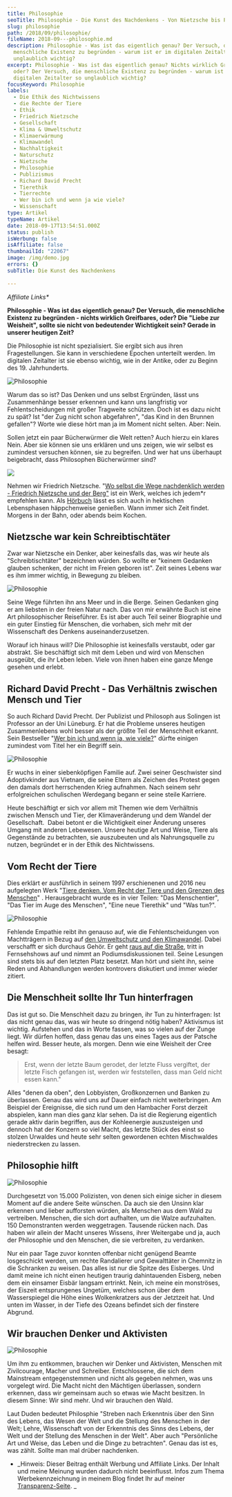 ```yaml
---
title: Philosophie
seoTitle: Philosophie - Die Kunst des Nachdenkens - Von Nietzsche bis Precht
slug: philosophie
path: /2018/09/philosophie/
fileName: 2018-09---philosophie.md
description: Philosophie - Was ist das eigentlich genau? Der Versuch, die
  menschliche Existenz zu begründen - warum ist er im digitalen Zeitalter so
  unglaublich wichtig?
excerpt: Philosophie - Was ist das eigentlich genau? Nichts wirklich Greifbares,
  oder? Der Versuch, die menschliche Existenz zu begründen - warum ist er im
  digitalen Zeitalter so unglaublich wichtig?
focusKeyword: Philosophie
labels:
  - Die Ethik des Nichtwissens
  - die Rechte der Tiere
  - Ethik
  - Friedrich Nietzsche
  - Gesellschaft
  - Klima & Umweltschutz
  - Klimaerwärmung
  - Klimawandel
  - Nachhaltigkeit
  - Naturschutz
  - Nietzsche
  - Philosophie
  - Publizismus
  - Richard David Precht
  - Tierethik
  - Tierrechte
  - Wer bin ich und wenn ja wie viele?
  - Wissenschaft
type: Artikel
typeName: Artikel
date: 2018-09-17T13:54:51.000Z
status: publish
isWerbung: false
isAffiliate: false
thumbnailId: "22067"
image: /img/demo.jpg
errors: {}
subTitle: Die Kunst des Nachdenkens
  
---
```


_Affiliate Links\*_

**Philosophie - Was ist das eigentlich genau? Der Versuch, die menschliche
Existenz zu begründen - nichts wirklich Greifbares, oder? Die "Liebe zur
Weisheit", sollte sie nicht von bedeutender Wichtigkeit sein? Gerade in unserer
heutigen Zeit?**

Die Philosophie ist nicht spezialisiert. Sie ergibt sich aus ihren
Fragestellungen. Sie kann in verschiedene Epochen unterteilt werden. Im
digitalen Zeitalter ist sie ebenso wichtig, wie in der Antike, oder zu Beginn
des 19. Jahrhunderts.

![Philosophie](http://cardamonchai.com/wp-content/uploads/2018/09/12835184404_98f71faab6_z-400x267.jpg)

Warum das so ist? Das Denken und uns selbst Ergründen, lässt uns Zusammenhänge
besser erkennen und kann uns langfristig vor Fehlentscheidungen mit großer
Tragweite schützen. Doch ist es dazu nicht zu spät? Ist "der Zug nicht schon
abgefahren", "das Kind in den Brunnen gefallen"? Worte wie diese hört man ja im
Moment nicht selten. Aber: Nein.

Sollen jetzt ein paar Bücherwürmer die Welt retten? Auch hierzu ein klares Nein.
Aber sie können sie uns erklären und uns zeigen, wie wir selbst es zumindest
versuchen können, sie zu begreifen. Und wer hat uns überhaupt beigebracht, dass
Philosophen Bücherwürmer sind?

![](//ir-de.amazon-adsystem.com/e/ir?t=cardamonchai-21&l=am2&o=3&a=B00NTQ6K7E)

Nehmen wir Friedrich Nietzsche.
"[Wo selbst die Wege nachdenklich werden - Friedrich Nietzsche und der Berg"](https://www.audible.de/pd/Wo-selbst-die-Wege-nachdenklich-werden-Hoerbuch/8711952555?)
ist ein Werk, welches ich jedem\*r empfehlen kann. Als
[Hörbuch](https://www.amazon.de/gp/product/B00NTQ6K7E/ref=as_li_tl?ie=UTF8&camp=1638&creative=6742&creativeASIN=B00NTQ6K7E&linkCode=as2&tag=cardamonchai-21&linkId=a30516ccfe001399fd0d08d742fe1a3a)
lässt es sich auch in hektischen Lebensphasen häppchenweise genießen. Wann immer
sich Zeit findet. Morgens in der Bahn, oder abends beim Kochen.

## Nietzsche war kein Schreibtischtäter

Zwar war Nietzsche ein Denker, aber keinesfalls das, was wir heute als
"Schreibtischtäter" bezeichnen würden. So wollte er "keinem Gedanken glauben
schenken, der nicht im Freien geboren ist". Zeit seines Lebens war es ihm immer
wichtig, in Bewegung zu bleiben.

![Philosophie](http://cardamonchai.com/wp-content/uploads/2018/09/12834842573_b2be547655_z-400x267.jpg)

Seine Wege führten ihn ans Meer und in die Berge. Seinen Gedanken ging er am
liebsten in der freien Natur nach. Das von mir erwähnte Buch ist eine Art
philosophischer Reiseführer. Es ist aber auch Teil seiner Biographie und ein
guter Einstieg für Menschen, die vorhaben, sich mehr mit der Wissenschaft des
Denkens auseinanderzusetzen.

Worauf ich hinaus will? Die Philosophie ist keinesfalls verstaubt, oder gar
abstrakt. Sie beschäftigt sich mit dem Leben und wird von Menschen ausgeübt, die
ihr Leben leben. Viele von ihnen haben eine ganze Menge gesehen und erlebt.

## Richard David Precht - Das Verhältnis zwischen Mensch und Tier

So auch Richard David Precht. Der Publizist und Philosoph aus Solingen ist
Professor an der Uni Lüneburg. Er hat die Probleme unseres heutigen
Zusammenlebens wohl besser als der größte Teil der Menschheit erkannt. Sein
Bestseller
"[Wer bin ich und wenn ja, wie viele?](https://www.audible.de/pd/Wer-bin-ich-und-wenn-ja-wie-viele-Hoerbuch/B007I3AD9K?)"
dürfte einigen zumindest vom Titel her ein Begriff sein.

![Philosophie](http://cardamonchai.com/wp-content/uploads/2018/09/12835036544_0c88897a95_z-400x267.jpg)

Er wuchs in einer siebenköpfigen Familie auf. Zwei seiner Geschwister sind
Adoptivkinder aus Vietnam, die seine Eltern als Zeichen des Protest gegen den
damals dort herrschenden Krieg aufnahmen. Nach seinem sehr erfolgreichen
schulischen Werdegang begann er seine steile Karriere.

Heute beschäftigt er sich vor allem mit Themen wie dem Verhältnis zwischen
Mensch und Tier, der Klimaveränderung und dem Wandel der Gesellschaft.  Dabei
betont er die Wichtigkeit einer Änderung unseres Umgang mit anderen Lebewesen.
Unsere heutige Art und Weise, Tiere als Gegenstände zu betrachten, sie
auszubeuten und als Nahrungsquelle zu nutzen, begründet er in der Ethik des
Nichtwissens.

## Vom Recht der Tiere

Dies erklärt er ausführlich in seinem 1997 erschienenen und 2016 neu aufgelegten
Werk
"[Tiere denken. Vom Recht der Tiere und den Grenzen des Menschen](https://www.audible.de/pd/Tiere-denken-Vom-Recht-der-Tiere-und-den-Grenzen-des-Menschen-Hoerbuch/B01LWVI2XP?)"
. Herausgebracht wurde es in vier Teilen: "Das Menschentier", "Das Tier im Auge
des Menschen", "Eine neue Tierethik" und "Was tun?".

![Philosophie](http://cardamonchai.com/wp-content/uploads/2018/09/12835050734_41e45a91fb_z-400x273.jpg)

Fehlende Empathie reibt ihn genauso auf, wie die Fehlentscheidungen von
Machtträgern in Bezug auf
[den Umweltschutz und den Klimawandel](/category/gesellschaft/klima-umweltschutz/).
Dabei verschafft er sich durchaus Gehör. Er geht
[raus auf die Straße](/2017/05/march-against-monsanto-2017/), tritt in
Fernsehshows auf und nimmt an Podiumsdiskussionen teil. Seine Lesungen sind
stets bis auf den letzten Platz besetzt. Man hört und sieht ihn, seine Reden und
Abhandlungen werden kontrovers diskutiert und immer wieder zitiert.

## Die Menschheit sollte Ihr Tun hinterfragen

Das ist gut so. Die Menschheit dazu zu bringen, ihr Tun zu hinterfragen: Ist das
nicht genau das, was wir heute so dringend nötig haben? Aktivismus ist wichtig.
Aufstehen und das in Worte fassen, was so vielen auf der Zunge liegt. Wir dürfen
hoffen, dass genau das uns eines Tages aus der Patsche helfen wird. Besser
heute, als morgen. Denn wie eine Weisheit der Cree besagt:

> Erst, wenn der letzte Baum gerodet, der letzte Fluss vergiftet, der letzte
> Fisch gefangen ist, werden wir feststellen, dass man Geld nicht essen kann."

Alles "denen da oben", den Lobbyisten, Großkonzernen und Banken zu überlassen.
Genau das wird uns auf Dauer einfach nicht weiterbringen. Am Beispiel der
Ereignisse, die sich rund um den Hambacher Forst derzeit abspielen, kann man
dies ganz klar sehen. Da ist die Regierung eigentlich gerade aktiv darin
begriffen, aus der Kohleenergie auszusteigen und dennoch hat der Konzern so viel
Macht, das letzte Stück des einst so stolzen Urwaldes und heute sehr selten
gewordenen echten Mischwaldes niederstrecken zu lassen.

## Philosophie hilft

![Philosophie](http://cardamonchai.com/wp-content/uploads/2018/09/12834775203_3cb667892b_z-400x267.jpg)

Durchgesetzt von 15.000 Polizisten, von denen sich einige sicher in diesem
Moment auf die andere Seite wünschen. Da auch sie den Unsinn klar erkennen und
lieber aufforsten würden, als Menschen aus dem Wald zu vertreiben. Menschen, die
sich dort aufhalten, um die Walze aufzuhalten. 150 Demonstranten werden
weggetragen. Tausende rücken nach. Das haben wir allein der Macht unseres
Wissens, ihrer Weitergabe und ja, auch der Philosophie und den Menschen, die sie
verbreiten, zu verdanken.

Nur ein paar Tage zuvor konnten offenbar nicht genügend Beamte losgeschickt
werden, um rechte Randalierer und Gewalttäter in Chemnitz in die Schranken zu
weisen. Das alles ist nur die Spitze des Eisberges. Und damit meine ich nicht
einen heutigen traurig dahintauenden Eisberg, neben dem ein einsamer Eisbär
langsam ertrinkt. Nein, ich meine ein monströses, der Eiszeit entsprungenes
Ungetüm, welches schon über dem Wasserspiegel die Höhe eines Wolkenkratzers aus
der Jetztzeit hat. Und unten im Wasser, in der Tiefe des Ozeans befindet sich
der finstere Abgrund.

## Wir brauchen Denker und Aktivisten

![Philosophie](http://cardamonchai.com/wp-content/uploads/2018/09/12834641775_e09bf427d6_z-400x267.jpg)

Um ihm zu entkommen, brauchen wir Denker und Aktivisten, Menschen mit
Zivilcourage, Macher und Schreiber. Entschlossene, die sich dem Mainstream
entgegenstemmen und nicht als gegeben nehmen, was uns vorgelegt wird. Die Macht
nicht den Mächtigen überlassen, sondern erkennen, dass wir gemeinsam auch so
etwas wie Macht besitzen. In diesem Sinne: Wir sind mehr. Und wir brauchen den
Wald.

Laut Duden bedeutet Philosphie "Streben nach Erkenntnis über den Sinn des
Lebens, das Wesen der Welt und die Stellung des Menschen in der Welt; Lehre,
Wissenschaft von der Erkenntnis des Sinns des Lebens, der Welt und der Stellung
des Menschen in der Welt". Aber auch "Persönliche Art und Weise, das Leben und
die Dinge zu betrachten". Genau das ist es, was zählt. Sollte man mal drüber
nachdenken.

- _Hinweis: Dieser Beitrag enthält Werbung und Affiliate Links. Der Inhalt und
  meine Meinung wurden dadurch nicht beeinflusst. Infos zum Thema
  Werbekennzeichnung in meinem Blog findet Ihr auf meiner 
  [Transparenz-Seite](/werbung/). _

  